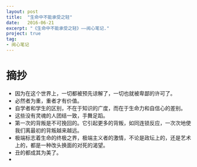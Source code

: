 ```yaml
---
layout: post
title:  "生命中不能承受之轻"
date:   2016-06-21
excerpt: "《生命中不能承受之轻》——阅心笔记."
project: true
tag:
- 阅心笔记 
---
```


# 摘抄

* 因为在这个世界上，一切都被预先谅解了，一切也就被卑鄙的许可了。
* 必然者为重，重者才有价值。
* 自学者和学生的区别，不在于知识的广度，而在于生命力和自信心的差别。
* 这些没有灵魂的人团结一致，手舞足蹈。
* 第一次的背叛是不可挽回的。它引起更多的背叛，如同连锁反应，一次次地使我们离最初的背叛越来越远。
* 极端标志着生命的终极之界，极端主义者的激情，不论是政坛上的，还是艺术上的，都是一种改头换面的对死的渴望。
* 丑的都成其为美了。
* 
